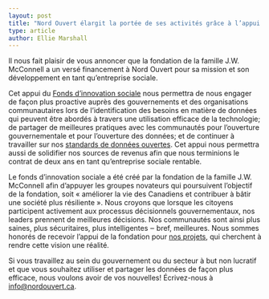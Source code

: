 ```yaml
---
layout: post
title: "Nord Ouvert élargit la portée de ses activités grâce à l’appui généreux de la fondation de la famille J.W. McConnell"
type: article
author: Ellie Marshall
---
```

Il nous fait plaisir de vous annoncer que la fondation de la famille J.W. McConnell a un versé financement à Nord Ouvert pour sa mission et son développement en tant qu’entreprise sociale.

Cet appui du [Fonds d’innovation sociale](http://www.mcconnellfoundation.ca/fr/programs/social-innovation-fund) nous permettra de nous engager de façon plus proactive auprès des gouvernements et des organisations communautaires lors de l’identification des besoins en matière de données qui peuvent être abordés à travers une utilisation efficace de la technologie; de partager de meilleures pratiques avec les communautés pour l’ouverture gouvernementale et pour l’ouverture des données; et de continuer à travailler sur nos [standards de données ouvertes](http://popoloproject.com/). Cet appui nous permettra aussi de solidifier nos sources de revenus afin que nous terminions le contrat de deux ans en tant qu’entreprise sociale rentable.

Le fonds d’innovation sociale a été créé par la fondation de la famille J.W. McConnell afin d’appuyer les groupes novateurs qui poursuivent l’objectif de la fondation, soit « améliorer la vie des Canadiens et contribuer à bâtir une société plus résiliente ». Nous croyons que lorsque les citoyens participent activement aux processus décisionnels gouvernementaux, nos leaders prennent de meilleures décisions. Nos communautés sont ainsi plus saines, plus sécuritaires, plus intelligentes ‒ bref, meilleures. Nous sommes honorés de recevoir l’appui de la fondation pour [nos projets](http://www.nordouvert.ca/projets/), qui cherchent à rendre cette vision une réalité. 

Si vous travaillez au sein du gouvernement ou du secteur à but non lucratif et que vous souhaitez utiliser et partager les données de façon plus efficace, nous voulons avoir de vos nouvelles! Écrivez-nous à [info@nordouvert.ca](mailto:info@nordouvert.ca).  
